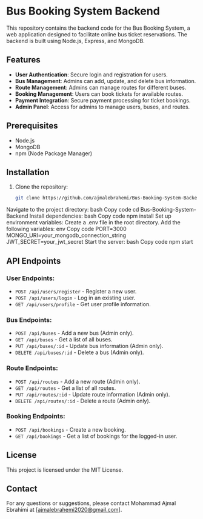 # Bus Booking System Backend

This repository contains the backend code for the Bus Booking System, a web application designed to facilitate online bus ticket reservations. The backend is built using Node.js, Express, and MongoDB.

## Features

- **User Authentication**: Secure login and registration for users.
- **Bus Management**: Admins can add, update, and delete bus information.
- **Route Management**: Admins can manage routes for different buses.
- **Booking Management**: Users can book tickets for available routes.
- **Payment Integration**: Secure payment processing for ticket bookings.
- **Admin Panel**: Access for admins to manage users, buses, and routes.

## Prerequisites

- Node.js
- MongoDB
- npm (Node Package Manager)

## Installation

1. Clone the repository:
   ```bash
   git clone https://github.com/ajmalebrahemi/Bus-Booking-System-Backend.git

Navigate to the project directory:
bash
Copy code
cd Bus-Booking-System-Backend
Install dependencies:
bash
Copy code
npm install
Set up environment variables:
Create a .env file in the root directory.
Add the following variables:
env
Copy code
PORT=3000
MONGO_URI=your_mongodb_connection_string
JWT_SECRET=your_jwt_secret
Start the server:
bash
Copy code
npm start
## API Endpoints

### User Endpoints:
- `POST /api/users/register` - Register a new user.
- `POST /api/users/login` - Log in an existing user.
- `GET /api/users/profile` - Get user profile information.

### Bus Endpoints:
- `POST /api/buses` - Add a new bus (Admin only).
- `GET /api/buses` - Get a list of all buses.
- `PUT /api/buses/:id` - Update bus information (Admin only).
- `DELETE /api/buses/:id` - Delete a bus (Admin only).

### Route Endpoints:
- `POST /api/routes` - Add a new route (Admin only).
- `GET /api/routes` - Get a list of all routes.
- `PUT /api/routes/:id` - Update route information (Admin only).
- `DELETE /api/routes/:id` - Delete a route (Admin only).

### Booking Endpoints:
- `POST /api/bookings` - Create a new booking.
- `GET /api/bookings` - Get a list of bookings for the logged-in user.

## License

This project is licensed under the MIT License.

## Contact

For any questions or suggestions, please contact Mohammad Ajmal Ebrahimi at [ajmalebrahemi2020@gmail.com].

